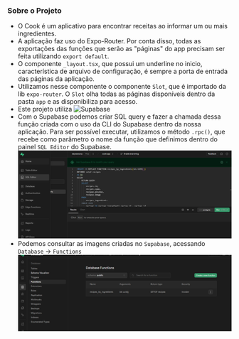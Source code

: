 ### Sobre o Projeto

- O Cook é um aplicativo para encontrar receitas ao informar um ou mais ingredientes.
- A aplicação faz uso do Expo-Router. Por conta disso, todas as exportações das funções que serão as "páginas" do app precisam ser feita utilizando `export default`.
- O componente `_layout.tsx`, que possui um underline no inicio, característica de arquivo de configuração, é sempre a porta de entrada das páginas da aplicação.
- Utilizamos nesse componente o componente `Slot`, que é importado da lib `expo-router`. O `Slot` olha todas as páginas disponíveis dentro da pasta `app` e as disponibiliza para acesso.
- Este projeto utiliza ![Supabase](https://supabase.com/docs/guides/getting-started/tutorials/with-expo-react-native)
- Com o Supabase podemos criar SQL query e fazer a chamada dessa função criada com o uso da CLI do Supabase dentro da nossa aplicação. Para ser possível executar, utilizamos o método `.rpc()`, que recebe como parâmetro o nome da função que definimos dentro do painel `SQL Editor` do Supabase.
  ![supabase sql query](/github/image.png)
- Podemos consultar as imagens criadas no `Supabase`, acessando `Database` -> `Functions`
  ![supabase database functions](/github/image-1.png)
